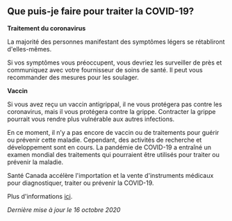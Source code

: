 ## Que puis-je faire pour traiter la COVID-19?

**Traitement du coronavirus**

La majorité des personnes manifestant des symptômes légers se rétabliront d'elles-mêmes.

Si vos symptômes vous préoccupent, vous devriez les surveiller de près et communiquez avec votre fournisseur de soins de santé. Il peut vous recommander des mesures pour les soulager.

**Vaccin**

Si vous avez reçu un vaccin antigrippal, il ne vous protégera pas contre les coronavirus, mais il vous protégera contre la grippe. Contracter la grippe pourrait vous rendre plus vulnérable aux autres infections.

En ce moment, il n’y a pas encore de vaccin ou de traitements pour guérir ou prévenir cette maladie. Cependant, des activités de recherche et développement sont en cours. La pandémie de COVID-19 a entraîné un examen mondial des traitements qui pourraient être utilisés pour traiter ou prévenir la maladie.

Santé Canada accélère l'importation et la vente d'instruments médicaux pour diagnostiquer, traiter ou prévenir la COVID-19.

Plus d'informations [ici](https://www.canada.ca/fr/sante-publique/services/maladies/2019-nouveau-coronavirus/symptomes.html#t).

_Dernière mise à jour le 16 octobre 2020_
